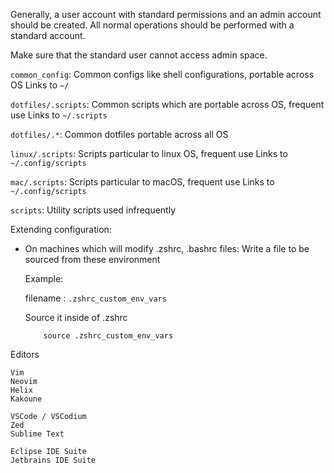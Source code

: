 Generally, a user account with standard permissions and an admin account should be created.
All normal operations should be performed with a standard account.

Make sure that the standard user cannot access admin space.

`common_config`: Common configs like shell configurations, portable across OS
Links to `~/`

`dotfiles/.scripts`: Common scripts which are portable across OS, frequent use
Links to `~/.scripts`

`dotfiles/.*`: Common dotfiles portable across all OS

`linux/.scripts`: Scripts particular to linux OS, frequent use
Links to `~/.config/scripts`

`mac/.scripts`: Scripts particular to macOS, frequent use
Links to `~/.config/scripts`

`scripts`: Utility scripts used infrequently



Extending configuration:

- On machines which will modify .zshrc, .bashrc files:
    Write a file to be sourced from these environment

    Example:

    filename : `.zshrc_custom_env_vars`

    Source it inside of .zshrc
    ```
        source .zshrc_custom_env_vars
    ```

Editors
```
Vim
Neovim
Helix
Kakoune

VSCode / VSCodium
Zed
Sublime Text

Eclipse IDE Suite
Jetbrains IDE Suite

```
